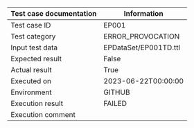 | Test case documentation |      Information      |
| ----------------------- | --------------------- |
| Test case ID            | EP001                 |
| Test category           | ERROR_PROVOCATION     |
| Input test data         | EPDataSet/EP001TD.ttl |
| Expected result         | False                 |
| Actual result           | True                  |
| Executed on             | 2023-06-22T00:00:00   |
| Environment             | GITHUB                |
| Execution result        | FAILED                |
| Execution comment       |                       |
